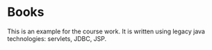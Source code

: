 # Books

This is an example for the course work. It is written using legacy java technologies: servlets, JDBC, JSP.

